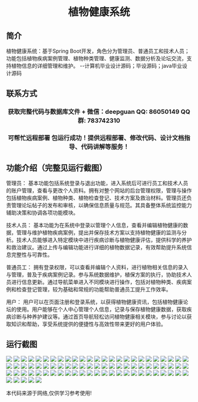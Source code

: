 <p><h1 align="center">植物健康系统</h1></p>

## 简介
植物健康系统：基于Spring Boot开发，角色分为管理员、普通员工和技术人员；功能包括植物疾病案例管理、植物种类管理、健康监测、数据分析及论坛交流，支持植物信息的详细管理和维护。    --计算机毕业设计源码；毕设源码；java毕业设计源码


## 联系方式
<p><h3 align="center">获取完整代码与数据库文件 + 微信：deepguan QQ: 86050149 QQ群: 783742310</h3></p>
<p><h3 align="center">可帮忙远程部署 包运行成功！提供远程部署、修改代码、设计文档指导、代码讲解等服务！</h3></p>

## 功能介绍（完整见运行截图）
管理员： 基本功能包括系统登录与退出功能，进入系统后可进行员工和技术人员的账户管理，查看与更改个人资料。拥有对整个网站的后台管理权限，管理与操作包括植物疾病案例、植物种类、植物检查登记、技术方案及救治材料。管理员还负责管理论坛帖子的发布和审核，以确保信息质量与规范。其具备整体系统监控能力辅助决策和协调各项功能模块。

技术人员： 基本功能为在系统中登录以管理个人信息，查看并编辑植物健康的数据，管理与维护植物疾病案例，提出并保存技术方案以支持植物健康的监测与分析。技术人员能够进入特定模块中进行疾病诊断与植物健康评估，提供科学的养护和救治建议。通过上传与编辑功能进行详细的植物数据记录，有效帮助提升系统信息完整性与可靠性。

普通员工： 拥有登录权限，可以查看并编辑个人资料，进行植物相关信息的录入与管理，普及于疾病案例记录。参与系统数据维护，植保方案的执行，协助技术人员进行信息更新。通过导航菜单进入不同模块进行操作，包括对植物种类、疾病案例和检查登记管理，较为基础和常规的功能帮助普通员工提升工作效率。

用户： 用户可以在页面注册和登录系统，以获得植物健康资讯，包括植物健康论坛的使用。用户能够在个人中心管理个人信息，记录与保存植物健康数据，获取疾病诊断与种养护建议等。通过首页导航轻松访问植物健康相关模块，参与讨论以获取知识和帮助，享受系统提供的便捷性与高效性带来更好的用户体验。


## 运行截图
![](img/001.jpg)
![](img/002.jpg)
![](img/003.jpg)
![](img/004.jpg)
![](img/005.jpg)
![](img/006.jpg)
![](img/007.jpg)
![](img/008.jpg)
![](img/009.jpg)
![](img/010.jpg)
![](img/011.jpg)
![](img/012.jpg)
![](img/013.jpg)
![](img/014.jpg)
![](img/015.jpg)
![](img/016.jpg)
![](img/017.jpg)
![](img/018.jpg)
![](img/019.jpg)
![](img/020.jpg)
![](img/021.jpg)
![](img/022.jpg)
![](img/023.jpg)
![](img/024.jpg)
![](img/025.jpg)
![](img/026.jpg)
![](img/027.jpg)
![](img/028.jpg)
![](img/029.jpg)
![](img/030.jpg)
![](img/031.jpg)
![](img/032.jpg)
![](img/033.jpg)
![](img/034.jpg)
![](img/035.jpg)
![](img/036.jpg)
![](img/037.jpg)
![](img/038.jpg)
![](img/039.jpg)
![](img/040.jpg)
![](img/041.jpg)
![](img/042.jpg)
![](img/043.jpg)
![](img/044.jpg)
![](img/045.jpg)
![](img/046.jpg)
![](img/047.jpg)
![](img/048.jpg)
![](img/049.jpg)
![](img/050.jpg)
![](img/051.jpg)
![](img/052.jpg)
![](img/053.jpg)
![](img/054.jpg)
![](img/055.jpg)
![](img/056.jpg)
![](img/057.jpg)
![](img/058.jpg)
![](img/059.jpg)
![](img/060.jpg)
![](img/061.jpg)
![](img/062.jpg)
![](img/063.jpg)
![](img/064.jpg)
![](img/065.jpg)
![](img/066.jpg)
![](img/067.jpg)
![](img/068.jpg)
![](img/069.jpg)
![](img/070.jpg)
![](img/071.jpg)
![](img/072.jpg)
![](img/073.jpg)
![](img/074.jpg)
![](img/075.jpg)
![](img/076.jpg)
![](img/077.jpg)
![](img/078.jpg)
![](img/079.jpg)
![](img/080.jpg)

<p>本代码来源于网络,仅供学习参考使用!</p>
